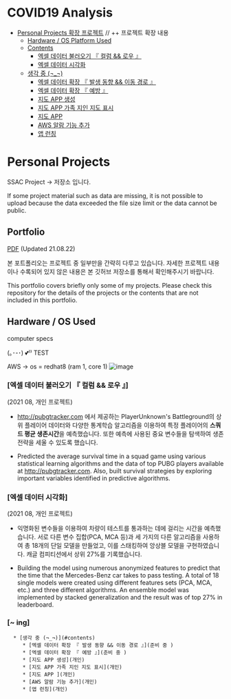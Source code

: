 COVID19 Analysis
=================

   * [Personal Projects 확장 프로젝트]() // ++ 프로젝트 확장 내용
      * [Hardware / OS Platform Used]()
      * [Contents](#contents)
         * [엑셀 데이터 불러오기 『 컬럼 && 로우 』](https://github.com/lechangjun/Toy-Projects_SSAC/blob/main/COVID19_%20Analysis/Data_Preprocessing.ipynb)
         * [엑셀 데이터 시각화](https://github.com/lechangjun/Toy-Projects_SSAC/blob/main/COVID19_%20Analysis/Visulaization.ipynb)
      * [생각 중 (¬_¬)](#contents)
         * [엑셀 데이터 확장 『 발생 동향 && 이동 경로 』]()
         * [엑셀 데이터 확장 『 예방 』]()
         * [지도 APP 생성]()
         * [지도 APP 가족 지인 지도 표시]()
         * [지도 APP ]()
         * [AWS 알람 기능 추가]()
         * [앱 런칭]()


# Personal Projects
SSAC Project -> 저장소 입니다.


If some project material such as data are missing, it is not possible to upload because the data exceeded the file size limit or the data cannot be public.


## Portfolio

[PDF]() (Updated 21.08.22)

본 포트폴리오는 프로젝트 중 일부만을 간략히 다루고 있습니다. 자세한 프로젝트 내용이나 수록되어 있지 않은 내용은 본 깃허브 저장소를 통해서 확인해주시기 바랍니다.

This portfolio covers briefly only some of my projects. Please check this repository for the details of the projects or the contents that are not included in this portfolio. 

## Hardware / OS  Used
computer specs

(｡･-･) 💕⁾⁾ TEST


AWS -> os = redhat8 (ram 1, core 1)
![image](https://user-images.githubusercontent.com/68671394/130338470-ccd58906-4c18-406a-9fd2-89f2e61a8e0c.png)

### [엑셀 데이터 불러오기 『 컬럼 && 로우 』]
(2021 08, 개인 프로젝트)


- http://pubgtracker.com 에서 제공하는 PlayerUnknown's Battleground의 상위 플레이어 데이터와 다양한 통계학습 알고리즘을 이용하여 특정 플레이어의 **스쿼드 평균 생존시간**을 예측했습니다. 또한 예측에 사용된 중요 변수들을 탐색하여 생존 전략을 세울 수 있도록 했습니다.

- Predicted the average survival time in a squad game using various statistical learning algorithms and the data of top PUBG players available at http://pubgtracker.com. Also, built survival strategies by exploring important variables identified in predictive algorithms.


### [엑셀 데이터 시각화]
(2021 08, 개인 프로젝트)

- 익명화된 변수들을 이용하여 차량이 테스트를 통과하는 데에 걸리는 시간을 예측했습니다. 서로 다른 변수 집합(PCA, MCA 등)과 세 가지의 다른 알고리즘을 사용하여 총 18개의 단일 모델을 만들었고, 이를 스태킹하여 앙상블 모델을 구현하였습니다. 캐글 컴피티션에서 상위 27%를 기록했습니다.

- Building the model using numerous anonymized features to predict that the time that the Mercedes-Benz car takes to pass testing. A total of 18 single models were created using different features sets (PCA, MCA, etc.) and three different algorithms. An ensemble model was implemented by stacked generalization and the result was of top 27% in leaderboard.



### [~ ing]

      * [생각 중 (¬_¬)](#contents)
         * [엑셀 데이터 확장 『 발생 동향 && 이동 경로 』](준비 중 )
         * [엑셀 데이터 확장 『 예방 』](준비 중 )
         * [지도 APP 생성](개인)
         * [지도 APP 가족 지인 지도 표시](개인)
         * [지도 APP ](개인)
         * [AWS 알람 기능 추가](개인)
         * [앱 런칭](개인)


